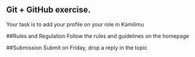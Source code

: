## Git + GitHub exercise.
Your task is to add your profile on your role in Kamilimu

##Rules and Regulation
Follow the rules and guidelines on the homepage

##Submission
Submit on Friday, drop a reply in the topic
